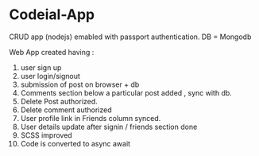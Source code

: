 # Codeial-App
CRUD app (nodejs) emabled with passport authentication. DB = Mongodb

Web App created having :
1. user sign up
2. user login/signout
3. submission of post on browser + db
4. Comments section below a particular post added , sync with db.
5. Delete Post authorized.
6. Delete comment authorized
7. User profile link in Friends column synced.
8. User details update after signin / friends section done
9. SCSS improved
10. Code is converted to async await


